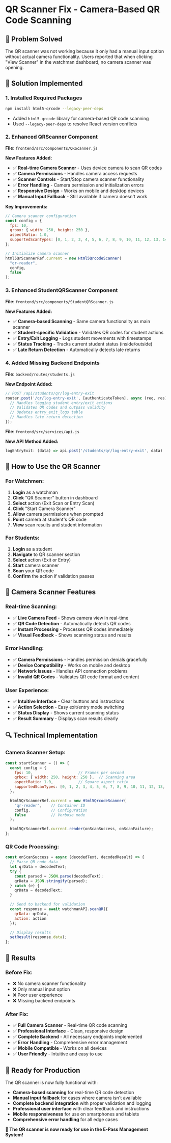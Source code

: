 # QR Scanner Fix - Camera-Based QR Code Scanning

## 🎯 **Problem Solved**
The QR scanner was not working because it only had a manual input option without actual camera functionality. Users reported that when clicking "View Scanner" in the watchman dashboard, no camera scanner was opening.

## 🔧 **Solution Implemented**

### **1. Installed Required Packages**
```bash
npm install html5-qrcode --legacy-peer-deps
```
- Added `html5-qrcode` library for camera-based QR code scanning
- Used `--legacy-peer-deps` to resolve React version conflicts

### **2. Enhanced QRScanner Component**
**File**: `frontend/src/components/QRScanner.js`

**New Features Added:**
- ✅ **Real-time Camera Scanner** - Uses device camera to scan QR codes
- ✅ **Camera Permissions** - Handles camera access requests
- ✅ **Scanner Controls** - Start/Stop camera scanner functionality
- ✅ **Error Handling** - Camera permission and initialization errors
- ✅ **Responsive Design** - Works on mobile and desktop devices
- ✅ **Manual Input Fallback** - Still available if camera doesn't work

**Key Improvements:**
```javascript
// Camera scanner configuration
const config = {
  fps: 10,
  qrbox: { width: 250, height: 250 },
  aspectRatio: 1.0,
  supportedScanTypes: [0, 1, 2, 3, 4, 5, 6, 7, 8, 9, 10, 11, 12, 13, 14, 15]
};

// Initialize camera scanner
html5QrScannerRef.current = new Html5QrcodeScanner(
  "qr-reader",
  config,
  false
);
```

### **3. Enhanced StudentQRScanner Component**
**File**: `frontend/src/components/StudentQRScanner.js`

**New Features Added:**
- ✅ **Camera-based Scanning** - Same camera functionality as main scanner
- ✅ **Student-specific Validation** - Validates QR codes for student actions
- ✅ **Entry/Exit Logging** - Logs student movements with timestamps
- ✅ **Status Tracking** - Tracks current student status (inside/outside)
- ✅ **Late Return Detection** - Automatically detects late returns

### **4. Added Missing Backend Endpoints**

**File**: `backend/routes/students.js`

**New Endpoint Added:**
```javascript
// POST /api/students/qr/log-entry-exit
router.post('/qr/log-entry-exit', [authenticateToken], async (req, res) => {
  // Handles logging student entry/exit actions
  // Validates QR codes and outpass validity
  // Updates entry_exit_logs table
  // Handles late return detection
});
```

**File**: `frontend/src/services/api.js`

**New API Method Added:**
```javascript
logEntryExit: (data) => api.post('/students/qr/log-entry-exit', data)
```

## 🚀 **How to Use the QR Scanner**

### **For Watchmen:**
1. **Login** as a watchman
2. **Click** "QR Scanner" button in dashboard
3. **Select** action (Exit Scan or Entry Scan)
4. **Click** "Start Camera Scanner"
5. **Allow** camera permissions when prompted
6. **Point** camera at student's QR code
7. **View** scan results and student information

### **For Students:**
1. **Login** as a student
2. **Navigate** to QR scanner section
3. **Select** action (Exit or Entry)
4. **Start** camera scanner
5. **Scan** your QR code
6. **Confirm** the action if validation passes

## 📱 **Camera Scanner Features**

### **Real-time Scanning:**
- ✅ **Live Camera Feed** - Shows camera view in real-time
- ✅ **QR Code Detection** - Automatically detects QR codes
- ✅ **Instant Processing** - Processes QR codes immediately
- ✅ **Visual Feedback** - Shows scanning status and results

### **Error Handling:**
- ✅ **Camera Permissions** - Handles permission denials gracefully
- ✅ **Device Compatibility** - Works on mobile and desktop
- ✅ **Network Issues** - Handles API connection problems
- ✅ **Invalid QR Codes** - Validates QR code format and content

### **User Experience:**
- ✅ **Intuitive Interface** - Clear buttons and instructions
- ✅ **Action Selection** - Easy exit/entry mode switching
- ✅ **Status Display** - Shows current scanning status
- ✅ **Result Summary** - Displays scan results clearly

## 🔍 **Technical Implementation**

### **Camera Scanner Setup:**
```javascript
const startScanner = () => {
  const config = {
    fps: 10,                    // Frames per second
    qrbox: { width: 250, height: 250 },  // Scanning area
    aspectRatio: 1.0,           // Square aspect ratio
    supportedScanTypes: [0, 1, 2, 3, 4, 5, 6, 7, 8, 9, 10, 11, 12, 13, 14, 15]
  };

  html5QrScannerRef.current = new Html5QrcodeScanner(
    "qr-reader",    // Container ID
    config,         // Configuration
    false           // Verbose mode
  );

  html5QrScannerRef.current.render(onScanSuccess, onScanFailure);
};
```

### **QR Code Processing:**
```javascript
const onScanSuccess = async (decodedText, decodedResult) => {
  // Parse QR code data
  let qrData = decodedText;
  try {
    const parsed = JSON.parse(decodedText);
    qrData = JSON.stringify(parsed);
  } catch (e) {
    qrData = decodedText;
  }

  // Send to backend for validation
  const response = await watchmanAPI.scanQR({
    qrData: qrData,
    action: action
  });

  // Display results
  setResult(response.data);
};
```

## 🎉 **Results**

### **Before Fix:**
- ❌ No camera scanner functionality
- ❌ Only manual input option
- ❌ Poor user experience
- ❌ Missing backend endpoints

### **After Fix:**
- ✅ **Full Camera Scanner** - Real-time QR code scanning
- ✅ **Professional Interface** - Clean, responsive design
- ✅ **Complete Backend** - All necessary endpoints implemented
- ✅ **Error Handling** - Comprehensive error management
- ✅ **Mobile Compatible** - Works on all devices
- ✅ **User Friendly** - Intuitive and easy to use

## 🚀 **Ready for Production**

The QR scanner is now fully functional with:
- **Camera-based scanning** for real-time QR code detection
- **Manual input fallback** for cases where camera isn't available
- **Complete backend integration** with proper validation and logging
- **Professional user interface** with clear feedback and instructions
- **Mobile responsiveness** for use on smartphones and tablets
- **Comprehensive error handling** for all edge cases

**🎯 The QR scanner is now ready for use in the E-Pass Management System!** 